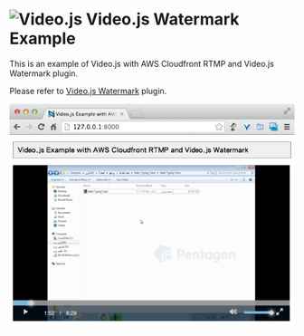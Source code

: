 ![Video.js](http://static.tumblr.com/hoa3lmt/8qPmdk0n7/logo-40-40.png "VIDEOJS") Video.js Watermark Example
=======================

This is an example of Video.js with AWS Cloudfront RTMP and Video.js Watermark plugin.

Please refer to [Video.js Watermark](https://github.com/xbgmsharp/videojs-watermark) plugin.

![Screenshot](image/screenshot.png "Screenshot")
